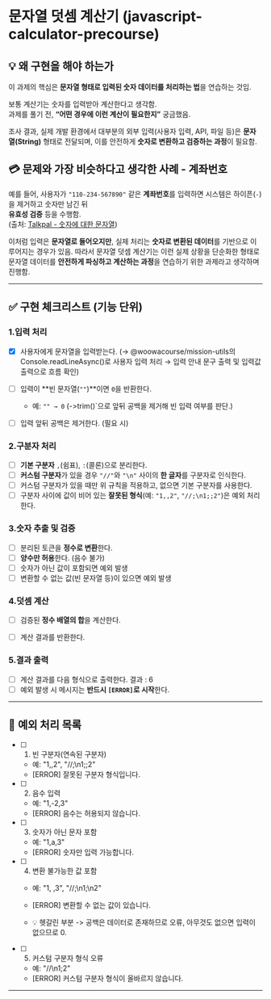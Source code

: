# 문자열 덧셈 계산기 (javascript-calculator-precourse)


## 💡 왜 구현을 해야 하는가
이 과제의 핵심은 **문자열 형태로 입력된 숫자 데이터를 처리하는 법**을 연습하는 것임. 

보통 계산기는 숫자를 입력받아 계산한다고 생각함.  
과제를 풀기 전, **“어떤 경우에 이런 계산이 필요한지”** 궁금했음.

조사 결과, 실제 개발 환경에서 대부분의 외부 입력(사용자 입력, API, 파일 등)은  **문자열(String)** 형태로 전달되며, 이를 안전하게 **숫자로 변환하고 검증하는 과정**이 필요함.


## 💳 문제와 가장 비슷하다고 생각한 사례 - 계좌번호
예를 들어, 사용자가 `"110-234-567890"` 같은 **계좌번호**를 입력하면 시스템은 하이픈(`-`)을 제거하고 숫자만 남긴 뒤  
**유효성 검증** 등을 수행함.  
(출처: [Talkpal - 숫자에 대한 문자열](https://talkpal.ai/ko/grammar/%EC%88%AB%EC%9E%90%EC%97%90-%EB%8C%80%ED%95%9C-%EB%AC%B8%EC%9E%90%EC%97%B4/))

이처럼 입력은 **문자열로 들어오지만**,  실제 처리는 **숫자로 변환된 데이터**를 기반으로 이루어지는 경우가 있음.  따라서 문자열 덧셈 계산기는 이런 실제 상황을 단순화한 형태로  문자열 데이터를 **안전하게 파싱하고 계산하는 과정**을 연습하기 위한 과제라고 생각하며 진행함.

---

## ✅ 구현 체크리스트 (기능 단위)

### 1️.입력 처리
- [x] 사용자에게 문자열을 입력받는다. 
(→ @woowacourse/mission-utils의 Console.readLineAsync()로 사용자 입력 처리
→ 입력 안내 문구 출력 및 입력값 출력으로 흐름 확인)

- [ ] 입력이 **빈 문자열(`""`)**이면 `0`을 반환한다.  
  - 예: `"" → 0`
  (->trim()`으로 앞뒤 공백을 제거해 빈 입력 여부를 판단.)
- [ ] 입력 앞뒤 공백은 제거한다. (필요 시)

### 2️.구분자 처리
- [ ] **기본 구분자** `,`(쉼표), `:`(콜론)으로 분리한다.  
- [ ] **커스텀 구분자**가 있을 경우 `"//"`와 `"\n"` 사이의 **한 글자**를 구분자로 인식한다.  
- [ ] 커스텀 구분자가 있을 때만 위 규칙을 적용하고, 없으면 기본 구분자를 사용한다.
- [ ] 구분자 사이에 값이 비어 있는 **잘못된 형식**(예: `"1,,2"`, `"//;\n1;;2"`)은 예외 처리한다.

### 3.숫자 추출 및 검증
- [ ] 분리된 토큰을 **정수로 변환**한다.
- [ ] **양수만 허용**한다. (음수 불가)
- [ ] 숫자가 아닌 값이 포함되면 예외 발생  
- [ ] 변환할 수 없는 값(빈 문자열 등)이 있으면 예외 발생  

### 4.덧셈 계산
- [ ] 검증된 **정수 배열의 합**을 계산한다.  
- [ ] 계산 결과를 반환한다.


### 5.결과 출력
- [ ] 계산 결과를 다음 형식으로 출력한다. 결과 : 6
- [ ] 예외 발생 시 메시지는 **반드시 `[ERROR]`로 시작**한다.  

---

## 🚨 예외 처리 목록

- [ ] 1. 빈 구분자(연속된 구분자)  
   - 예: "1,,2", "//;\n1;;2"  
   - [ERROR] 잘못된 구분자 형식입니다.

- [ ] 2. 음수 입력  
   - 예: "1,-2,3"  
   - [ERROR] 음수는 허용되지 않습니다.

- [ ] 3. 숫자가 아닌 문자 포함  
   - 예: "1,a,3"  
   - [ERROR] 숫자만 입력 가능합니다.

- [ ] 4. 변환 불가능한 값 포함  
   - 예: "1, ,3", "//;\n1;\n2"  
   - [ERROR] 변환할 수 없는 값이 있습니다.


   - 💡 헷갈린 부분 -> 공백은 데이터로 존재하므로 오류,
아무것도 없으면 입력이 없으므로 0.

- [ ] 5. 커스텀 구분자 형식 오류  
   - 예: "//\n1;2"  
   - [ERROR] 커스텀 구분자 형식이 올바르지 않습니다.

---




